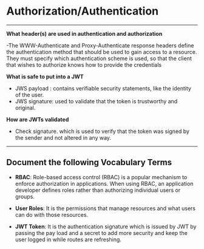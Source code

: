 # Authorization/Authentication

****

**What header(s) are used in authentication and authorization**

-The WWW-Authenticate and Proxy-Authenticate response headers define the authentication method that should be used to gain access to a resource. They must specify which authentication scheme is used, so that the client that wishes to authorize knows how to provide the credentials

**What is safe to put into a JWT**

- JWS payload : contains verifiable security statements, like the identity of the user.
- JWS signature: used to validate that the token is trustworthy and original.

**How are JWTs validated**

- Check signature. which is used to verify that the token was signed by the sender and not altered in any way.

****

## Document the following Vocabulary Terms

- **RBAC**: Role-based access control (RBAC) is a popular mechanism to enforce authorization in applications. When using RBAC, an application developer defines roles rather than authorizing individual users or groups.

- **User Roles**: It is the permissions that manage resources and what users can do with those resources.

- **JWT Token**: It is the authentication signature which is issued by JWT by passing the pay load and a secret to add more security and keep the user logged in while routes are refreshing.